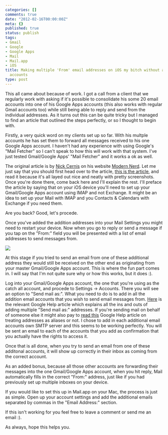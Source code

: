 ```yaml
---
categories: []
comments: true
date: "2012-02-16T00:00:00Z"
meta: {}
published: true
status: publish
tags:
- Gmail
- Google
- Google Apps
- Mail
- Mail.app
- iOS
title: Making multiple 'From' email addresses on iOS my bitch without adding extra
  accounts
type: post
---
```

This all came about because of work. I got a call from a client that we regularly work with asking if it's possible to consolidate his some 20 email accounts into one of his Google Apps accounts (this also works with regular Gmail accounts too) while still being able to reply and send from the individual addresses. As it turns out this can be quite tricky but I managed to find an article that outlined the steps perfectly, or so I thought to begin with. 

Firstly, a very quick word on my clients set up so far. With his multple accounts he has set them to forward all messages received to his one Google Apps account. 
I haven't had any experience with using Google's "Mail Fetcher" so I can't speak to how this will work with that system. I've just tested Gmail/Google Apps' "Mail Fetcher" and it works a ok as well.

The original article is by 
[Nick Cernis](https://twitter.com/#!/nickcernis/) on his website 
[Modern Nerd](http://modernerd.com/). Let me just say that you should first head over to the article, 
[this is the article](http://modernerd.com/post/535350679/solved-gmail-ipad-iphone-and-multiple-from), and read it because it's all layed out nice and neatly with pretty screenshots. Once you're done there, come back here and I'll explain the rest. I'll preface the article by saying that on your iOS device you'll need to set up your Gmail/Google Apps account using IMAP and not Exchange. It might be an idea to set up your Mail with IMAP and you Contacts & Calendars with Exchange if you need them.

Are you back? Good, let's procede.

Once you've added the addition addresses into your Mail Settings you might need to restart your device. Now when you go to reply or send a message if you tap on the "From:" field you will be presented with a list of email addresses to send messages from.

![](/static/4f331d1f8754c7ec090e554a/50fe1c99e4b01c920a89f452/50fe1c99e4b01c920a89f485/1329360390033/2012-02-16%2013.45.14.png/1000w)

At this stage if you tried to send an email from one of these additional address they would still be received on the other end as originating from your master Gmail/Google Apps account. This is where the fun part comes in. I will say that I'm not quite sure why or how this works, but it does :).

Log into your Gmail/Google Apps account, the one that you're using as the catch all account, and procede to Settings -> Accounts. There you will see an option to "Send mail as:". What you need to do is to add in all the addition email accounts that you wish to send email messages from. 
[Here](http://support.google.com/mail/bin/answer.py?hl=en&answer=22370&topic=1669030&ctx=topic) is the relevant Google Help article which explains all the ins and outs of adding multiple "Send mail as:" addresses. If you're sending mail on behalf of someone else it might also pay to 
[read this](http://support.google.com/mail/bin/answer.py?hl=en&answer=1710338&ctx=gmail) Google Help article on treating addresses as aliases or not. I chose to add in each additional email accounts own SMTP server and this seems to be working perfectly. You will be sent an email to each of the accounts that you add as confirmation that you actually have the rights to access it.

Once that is all done, when you try to send an email from one of these additonal accounts, it will show up correctly in their inbox as coming from the correct account.

As an added bonus, because all those other accounts are forwarding their messages into the one Gmail/Google Apps account, when you hit reply, Mail automatically fills in the correct "From:" address, just like if you had previously set up multiple inboxes on your device.

If you would like to set this up in Mail.app on your Mac, the process is just as simple. Open up your account settings and add the additional emails separated by commas in the "Email Address:" section.

If this isn't working for you feel free to leave a comment or send me an email :).

As always, hope this helps you.
